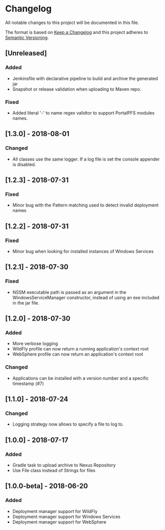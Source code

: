 # Changelog
All notable changes to this project will be documented in this file.

The format is based on [Keep a Changelog](http://keepachangelog.com/en/1.0.0/)
and this project adheres to [Semantic Versioning](http://semver.org/spec/v2.0.0.html).


## [Unreleased]

### Added
 - Jenkinsfile with declarative pipeline to build and archive the generated jar
 - Snapshot or release validation when uploading to Maven repo.

### Fixed
 - Added literal '-' to name regex validtor to support PortalPFS modules names.

## [1.3.0] - 2018-08-01
### Changed
- All classes use the same logger. If a log file is set the console appender is disabled.

## [1.2.3] - 2018-07-31
### Fixed
- Minor bug with the Pattern matching used to detect invalid deployment names

## [1.2.2] - 2018-07-31
### Fixed
- Minor bug when looking for installed instances of Windows Services

## [1.2.1] - 2018-07-30
### Fixed
- NSSM executable path is passed as an argument in the WindowsServiceManager constructor, instead of using an exe included in the jar file.

## [1.2.0] - 2018-07-30
### Added 
- More verbose logging
- WildFly profile can now return a running application's context root
- WebSphere profile can now return an application's context root
    
### Changed
- Applications can be installed with a version number and a specific timestamp (#7)

## [1.1.0] - 2018-07-24
### Changed
- Logging strategy now allows to specify a file to log to.

## [1.0.0] - 2018-07-17
### Added
- Gradle task to upload archive to Nexus Repository
- Use File class instead of Strings for files

## [1.0.0-beta] - 2018-06-20

### Added
- Deployment manager support for WildFly
- Deployment manager support for Windows Services
- Deployment manager support for WebSphere
